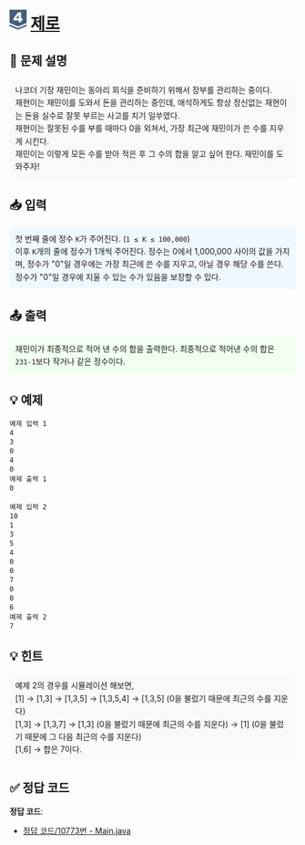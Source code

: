 <!-- ChatGPT를 사용하여 꾸몄습니다 -->
# <img src="https://github.com/GUBBIB/BaekJoonCode/blob/main/Tier_Img/Silver-4.svg" alt="티어그림" width="30px" height="35px"> [제로](https://www.acmicpc.net/problem/10773)

<h2>📝 문제 설명</h2>
<div style="background-color: #f9f9f9; padding: 10px; border-radius: 5px; line-height: 1.6;">
    나코더 기장 재민이는 동아리 회식을 준비하기 위해서 장부를 관리하는 중이다.<br>
    재현이는 재민이를 도와서 돈을 관리하는 중인데, 애석하게도 항상 정신없는 재현이는 돈을 실수로 잘못 부르는 사고를 치기 일쑤였다.<br>
    재현이는 잘못된 수를 부를 때마다 0을 외쳐서, 가장 최근에 재민이가 쓴 수를 지우게 시킨다.<br>
    재민이는 이렇게 모든 수를 받아 적은 후 그 수의 합을 알고 싶어 한다. 재민이를 도와주자!
</div>

<h2>📥 입력</h2>
<div style="background-color: #f0f8ff; padding: 10px; border-radius: 5px; line-height: 1.6;">
    첫 번째 줄에 정수 <code>K</code>가 주어진다. (<code>1 ≤ K ≤ 100,000</code>)<br>
    이후 <code>K</code>개의 줄에 정수가 1개씩 주어진다. 정수는 0에서 1,000,000 사이의 값을 가지며, 정수가 "0"일 경우에는 가장 최근에 쓴 수를 지우고, 아닐 경우 해당 수를 쓴다.<br>
    정수가 "0"일 경우에 지울 수 있는 수가 있음을 보장할 수 있다.
</div>

<h2>📤 출력</h2>
<div style="background-color: #f0fff0; padding: 10px; border-radius: 5px; line-height: 1.6;">
    재민이가 최종적으로 적어 낸 수의 합을 출력한다. 최종적으로 적어낸 수의 합은 <code>231-1</code>보다 작거나 같은 정수이다.
</div>

<h2>💡 예제</h2>

```plaintext
예제 입력 1
4
3
0
4
0
예제 출력 1
0

예제 입력 2
10
1
3
5
4
0
0
7
0
0
6
예제 출력 2
7
```
<h2>💡 힌트</h2> 
<div style="background-color: #f9f9f9; padding: 10px; border-radius: 5px; line-height: 1.6;">
예제 2의 경우를 시뮬레이션 해보면,<br> 
[1] → [1,3] → [1,3,5] → [1,3,5,4] → [1,3,5] (0을 불렀기 때문에 최근의 수를 지운다)<br> 
[1,3] → [1,3,7] → [1,3] (0을 불렀기 때문에 최근의 수를 지운다) → [1] (0을 불렀기 때문에 그 다음 최근의 수를 지운다)<br> 
[1,6] → 합은 7이다. </div> 

## ✅ 정답 코드
**정답 코드**:
- [정답 코드/10773번 - Main.java]()
